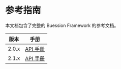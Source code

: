 # 参考指南


本文档包含了完整的 Buession Framework 的参考文档。

|  版本   | 手册  |
|  ----  | ----  |
| 2.0.x  | [API 手册](2.0/index.html) |
| 2.1.x  | [API 手册](2.1/index.html) |